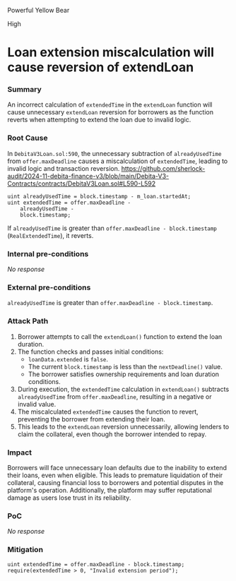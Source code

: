 Powerful Yellow Bear

High

# Loan extension miscalculation will cause reversion of extendLoan

### Summary

An incorrect calculation of `extendedTime` in the `extendLoan` function will cause unnecessary `extendLoan` reversion for borrowers as the function reverts when attempting to extend the loan due to invalid logic.

### Root Cause

In `DebitaV3Loan.sol:590`, the unnecessary subtraction of `alreadyUsedTime` from `offer.maxDeadline` causes a miscalculation of `extendedTime`, leading to invalid logic and transaction reversion.
https://github.com/sherlock-audit/2024-11-debita-finance-v3/blob/main/Debita-V3-Contracts/contracts/DebitaV3Loan.sol#L590-L592
```solidity
uint alreadyUsedTime = block.timestamp - m_loan.startedAt;
uint extendedTime = offer.maxDeadline -
    alreadyUsedTime -
    block.timestamp;
```
If `alreadyUsedTime` is greater than `offer.maxDeadline - block.timestamp` (`RealExtendedTime`), it reverts.

### Internal pre-conditions

_No response_

### External pre-conditions

`alreadyUsedTime` is greater than `offer.maxDeadline - block.timestamp`.

### Attack Path

1. Borrower attempts to call the `extendLoan()` function to extend the loan duration.  
2. The function checks and passes initial conditions:
   - `loanData.extended` is `false`.  
   - The current `block.timestamp` is less than the `nextDeadline()` value.  
   - The borrower satisfies ownership requirements and loan duration conditions.  
3. During execution, the `extendedTime` calculation in `extendLoan()` subtracts `alreadyUsedTime` from `offer.maxDeadline`, resulting in a negative or invalid value.  
4. The miscalculated `extendedTime` causes the function to revert, preventing the borrower from extending their loan.  
5. This leads to the `extendLoan` reversion unnecessarily, allowing lenders to claim the collateral, even though the borrower intended to repay.  

### Impact

Borrowers will face unnecessary loan defaults due to the inability to extend their loans, even when eligible. This leads to premature liquidation of their collateral, causing financial loss to borrowers and potential disputes in the platform's operation. Additionally, the platform may suffer reputational damage as users lose trust in its reliability.

### PoC

_No response_

### Mitigation

```solidity
uint extendedTime = offer.maxDeadline - block.timestamp;
require(extendedTime > 0, "Invalid extension period");
```
